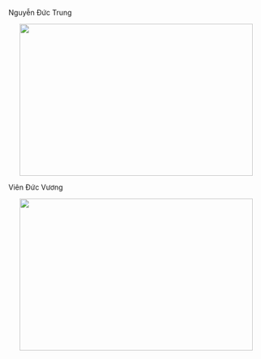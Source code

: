 Nguyễn Đức Trung

<p align="center">
  <img width="460" height="300" src="http://github.com/trung1122-gif/ELT3097-1-2020/blob/master/NguyenDucTrung/Trung.gif">
</p>

Viên Đức Vương

<p align="center">
  <img width="460" height="300" src="https://github.com/trung1122-gif/ELT3097-1-2020/blob/master/VienDucVuong/VienDucVuong.gif">
</p>
